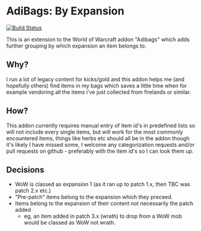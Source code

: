 # AdiBags: By Expansion

[![Build Status](https://travis-ci.org/ps-wow/Adibags_ByExpansion.svg?branch=master)](https://travis-ci.org/ps-wow/Adibags_ByExpansion)

This is an extension to the World of Warcraft addon "Adibags" which adds further grouping by which expansion an item belongs to.

## Why?
I run a lot of legacy content for kicks/gold and this addon helps me (and hopefully others) find items in my bags which saves a little time when for example vendoring all the items i've just collected from firelands or similar.

## How?
This addon currently requires manual entry of item id's in predefined lists so will not include every single items, but will work for the most commonly encountered items, things like herbs etc should all be in the addon though it's likely I have missed some, I welcome any categorization requests and/or pull requests on github - preferably with the item id's so I can look them up.

## Decisions

- WoW is classed as expansion 1 (as it ran up to patch 1.x, then TBC was patch 2.x etc.)
- "Pre-patch" items belong to the expansion which they preceed.
- Items belong to the expansion of their content not necessarily the patch added
  * eg, an item added in patch 3.x (wrath) to drop from a WoW mob would be classed as WoW not wrath.